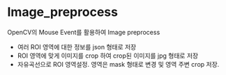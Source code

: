 # Image_preprocess

OpenCV의 Mouse Event를 활용하여 Image preprocess
- 여러 ROI 영역에 대한 정보를 json 형태로 저장
- ROI 영역에 맞게 이미지를 crop 하여 crop된 이미지를 jpg 형태로 저장
- 자유곡선으로 ROI 영역설정. 영역은 mask 형태로 변경 및 영역 주변 crop 저장.


